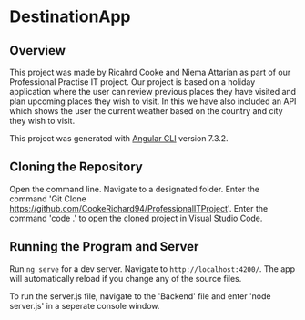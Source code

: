 # DestinationApp

## Overview
This project was made by Ricahrd Cooke and Niema Attarian as part of our Professional Practise IT project. Our project is based on a holiday application where the user can review previous places they have visited and plan upcoming places they wish to visit. In this we have also included an API which shows the user the current weather based on the country and city they wish to visit.


This project was generated with [Angular CLI](https://github.com/angular/angular-cli) version 7.3.2.

## Cloning the Repository

Open the command line. Navigate to a designated folder. Enter the command 'Git Clone https://github.com/CookeRichard94/ProfessionalITProject'. Enter the command 'code .' to open the cloned project in Visual Studio Code.

## Running the Program and Server

Run `ng serve` for a dev server. Navigate to `http://localhost:4200/`. The app will automatically reload if you change any of the source files.

To run the server.js file, navigate to the 'Backend' file and enter 'node server.js' in a seperate console window.
